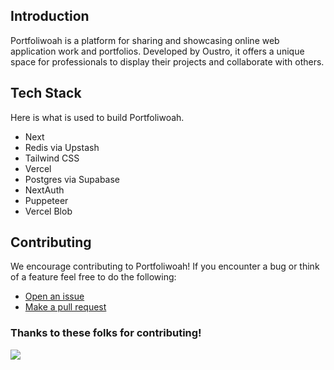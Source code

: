 ## Introduction
Portfoliwoah is a platform for sharing and showcasing online web application work and portfolios. Developed by Oustro, it offers a unique space for professionals to display their projects and collaborate with others.

## Tech Stack
Here is what is used to build Portfoliwoah.

- Next
- Redis via Upstash
- Tailwind CSS
- Vercel
- Postgres via Supabase
- NextAuth
- Puppeteer
- Vercel Blob

## Contributing
We encourage contributing to Portfoliwoah! If you encounter a bug or think of a feature feel free to do the following:

- [Open an issue](https://github.com/oustro/portfoliwoah/issues)
- [Make a pull request](https://github.com/oustro/portfoliwoah/pull)

### Thanks to these folks for contributing!
<img src="https://contrib.rocks/image?repo=oustro/portfoliwoah" />